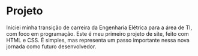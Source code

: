 # Projeto
Iniciei minha transição de carreira da Engenharia Elétrica para a área de TI, com foco em programação. Este é meu primeiro projeto de site, feito com HTML e CSS. É simples, mas representa um passo importante nessa nova jornada como futuro desenvolvedor.
